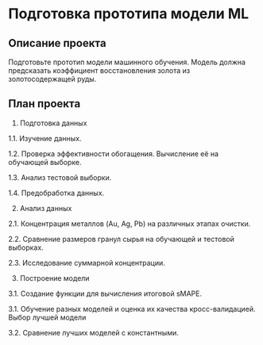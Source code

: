 # Подготовка прототипа модели ML

## Описание проекта
Подготовьте прототип модели машинного обучения. 
Модель должна предсказать коэффициент восстановления золота из золотосодержащей руды.
 
## План проекта
1. Подготовка данных

1.1. Изучение данных.

1.2. Проверка эффективности обогащения. Вычисление её на обучающей выборке.

1.3. Анализ тестовой выборки.

1.4. Предобработка данных.

2. Анализ данных

2.1. Концентрация металлов (Au, Ag, Pb) на различных этапах очистки.

2.2. Сравнение размеров гранул сырья на обучающей и тестовой выборках.

2.3. Исследование суммарной концентрации.

3. Построение модели

3.1. Создание функции для вычисления итоговой sMAPE.

3.1. Обучение разных моделей и оценка их качества кросс-валидацией. Выбор лучшей модели

3.2. Сравнение лучших моделей с константными.

